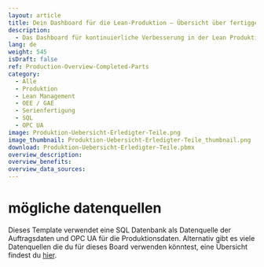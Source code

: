 ```yaml
---
layout: article
title: Dein Dashboard für die Lean-Produktion ― Übersicht über fertiggestellte Teile
description: 
  - Das Dashboard für kontinuierliche Verbesserung in der Lean Produktion!  Dieses Template liefert eine nützliche Übersicht über deine Produktionsprozesse! Lasse dir im Soll-ist-Vergleich die Menge der bereits fertiggestellten Teile und die Zielmenge anzeigen. Zusätzlich können Durchlauf- und Ausfallzeiten, GAE Werte, Auftragsdaten und andere Metainformationen beleuchtet werden. Lade dir das Template direkt herunter und passe es ganz nach deinen Bedürfnissen an.
lang: de
weight: 545
isDraft: false
ref: Production-Overview-Completed-Parts
category:
  - Alle
  - Produktion
  - Lean Management
  - OEE / GAE
  - Serienfertigung
  - SQL
  - OPC UA
image: Produktion-Uebersicht-Erledigter-Teile.png
image_thumbnail: Produktion-Uebersicht-Erledigter-Teile_thumbnail.png
download: Produktion-Uebersicht-Erledigter-Teile.pbmx
overview_description:
overview_benefits:
overview_data_sources:
---
```

# mögliche datenquellen
Dieses Template verwendet eine SQL Datenbank als Datenquelle der Auftragsdaten und OPC UA für die Produktionsdaten. Alternativ gibt es viele Datenquellen die du für dieses Board verwenden könntest, eine Übersicht findest du [hier](https://peakboard.com/schnittstellen/).
